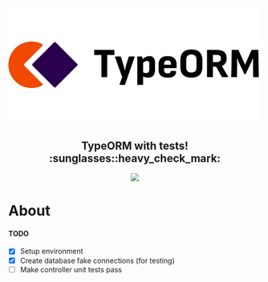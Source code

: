<p align="center">
<img src="https://raw.githubusercontent.com/typeorm/typeorm/master/resources/logo_big.png" alt="typeorm logo" />
</p>

<h2 align="center">TypeORM with tests! :sunglasses::heavy_check_mark:</h2>

<p align="center">
<a href="#"><img src="https://github.com/llbarbosas/express-typeorm-testing/workflows/Build/badge.svg"></a>
</p>

# About

#### TODO

- [x] Setup environment
- [x] Create database fake connections (for testing)
- [ ] Make controller unit tests pass
